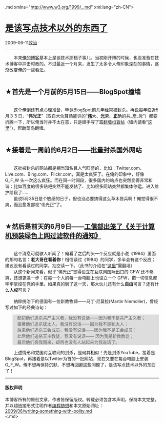 <!DOCTYPE.md>
.md xmlns="http://www.w3.org/1999/...md" xml:lang="zh-CN">
<head>
<meta http-equiv="Content-Type" content="text.md; charset=utf-8" />
<meta name="generator" content="Python script by program.think@gmail.com" />
<meta name="provider" content="program-think.blogspot.com" />
<link type="text/css" rel="stylesheet" href="../../css/program-think.css" />
<title>是该写点技术以外的东西了 - 编程随想的博客</title>
</head>
<body>
<div id="main" style="width:100%;">
<h1><a href="../../index.md" title="回到首页">是该写点技术以外的东西了</a></h1>
<div class="post-info"><span class="date-header">2009-06-11</span><a href="../../tags/E694BFE6B2BB.md" class="tag">政治</a> </div>
<hr>
<div class="post">
&#12288;&#12288;本来<a href="http://program-think.blogspot.com/" target="_blank">俺的博客</a>基本上是谈技术那档子事儿。当初刚开博的时候，也没准备在技术博客中抨击时政的。不过最近一个月来，发生了太多令人俺印象深刻的事情，逐渐改变俺的一些看法。<!--program-think--><br /><br /><h2>★首先是一个月前的5月15日——BlogSpot撞墙</h2><br />&#12288;&#12288;这个俺倒还有点心理准备，毕竟BlogSpot前几年经常被封杀。再说每年临近5月３５日，“<b>伟光正</b>”（取自大伙耳熟能详的“<u><b>伟</b></u>大、<u><b>光</b></u>荣、<u><b>正</b></u>确的共_產_党”）都要折腾一下，所以俺当时并不太在意，只是顺手写了篇<a href="../../2009/05/how-to-break-through-gfw.md" target="_blank">翻墙扫盲帖</a>（墙内请看“<a href="http://program-think.spaces.live.com/blog/cns!F5B0090663FEEADA!144.entry" target="_blank">这里</a>”），帮助菜鸟翻墙。<br /><br /><h2>★接着是一周前的6月2日——批量封杀国外网站</h2><br />&#12288;&#12288;这批被封杀的网站都是相当知名且人气旺盛的，比如：Twitter.com、Live.com、Bing.com、Flickr.com，真是太疯狂了。在俺的印象中，好像 G_F_W 头一次这么疯狂。而在同一时间段，很多国内的站点也突然变得非常和谐：比如百度的很多贴吧突然不能发帖了、比如很多网站突然都集体停运，进入维护阶段了......<br />&#12288;&#12288;虽说5月35日是个敏感的日子，但也没必要搞得这么草木皆兵啊！俺觉得很不爽，而且愈发鄙视“伟光正”了。<br /><br /><h2>★然后是前天的6月9日——<a href="http://tech.sina.com.cn/it/2009-06-09/11573162481....md" target="_blank" rel="nofollow">工信部出笼了《关于计算机预装绿色上网过滤软件的通知》</a></h2><br />&#12288;&#12288;这个消息可就骇人听闻了！俺看了之后的头一个反应就是小说《1984》里面的那句名言：<b>老大哥在看着你</b>！相信读过《1984》的同学，多半会有这个反应；建议没有看读过的同学，抽空读一下。（此书的介绍在“<a href="../../2009/06/book-review-1984.md" target="_blank">这里</a>”需翻墙）<br />&#12288;&#12288;从这个新闻来看，似乎“伟光正”觉得设立在互联网国际出口的 GFW 还不够爽，还想更进一步：在每一个人的每一台电脑上也设立一个 GFW，把一切信息都牢牢掌控在党的手里。如果真的到了这一天，那大伙儿还有什么<b>自由</b>可言？还有什么<b>人权</b>可言？<br /><br />&#12288;&#12288;纳粹统治下的德国有一位新教牧师——马丁·尼莫拉(Martin Niemoller)，曾经写过如下的经典诗句：<br /><blockquote style="background-color:#DDD;">起初他们追杀共产主义者，我没有说话——因为我不是共产主义者；<br />接著他们追杀犹太人，我没有说话——因为我不是犹太人；<br />后来他们追杀工会成员，我没有说话——因为我不是工会成员；<br />此后他们追杀天主教徒，我没有说话—— 因为我是新教教徒；<br />最后他们奔我而来，却再也没有人站起来为我说话了。</blockquote>&#12288;&#12288;上述情形和党国对互联网的封杀，是何其相似！先是封杀YouTube，接着是BlogSpot，再接着是以Twitter为首的一批网站，现在又要在每台电脑上安装 G_F_W。俺不想再保持沉默、不想再回避这些问题了，是该写点技术以外的东西了！<div class="blogger-post-footer">
</div>
<hr>
<div class="copyright">
<h4>版权声明</h4>
本博客所有的原创文章，作者皆保留版权。转载必须包含本声明，保持本文完整，并以超链接形式注明作者<a href="mailto:program.think@gmail.com">编程随想</a>和本文原始网址：<br>
<a href="2009/06/writing-something-with-polity.md">2009/06/writing-something-with-polity.md</a>
</div>
</div>
</body>
<.md>
